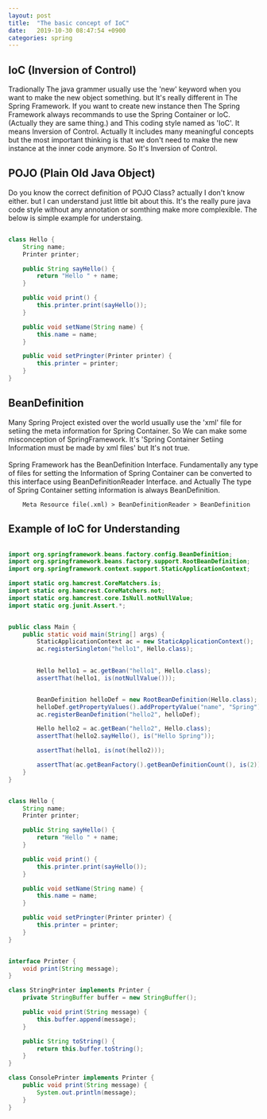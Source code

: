 ```yaml
---
layout: post
title:  "The basic concept of IoC"
date:   2019-10-30 08:47:54 +0900
categories: spring
---
```


## IoC (Inversion of Control)

Tradionally The java grammer usually use the 'new' keyword when you want to make the new object something. but It's really different in The Spring Framework. If you want to create new instance then The Spring Framework always recommands to use the Spring Container or IoC. (Actually they are same thing.) and This coding style named as 'IoC'. It means Inversion of Control. Actually It includes many meaningful concepts but the most important thinking is that we don't need to make the new instance at the inner code anymore. So It's Inversion of Control. 

## POJO (Plain Old Java Object)

Do you know the correct definition of POJO Class? actually I don't know either. but I can understand just little bit about this. It's the really pure java code style without any annotation or somthing make more complexible. The below is simple example for understaing.

```java

class Hello {
    String name;
    Printer printer;

    public String sayHello() {
        return "Hello " + name;
    }

    public void print() {
        this.printer.print(sayHello());
    }

    public void setName(String name) {
        this.name = name;
    }

    public void setPringter(Printer printer) {
        this.printer = printer;
    }
}

```

## BeanDefinition

Many Spring Project existed over the world usually use the 'xml' file for setiing the meta information for Spring Container. So We can make some misconception of SpringFramework. It's 'Spring Container Setiing Information must be made by xml files' but It's not true. <br><br> Spring Framework has the BeanDefinition Interface. Fundamentally any type of files for setting the Information of Spring Container can be converted to this interface using BeanDefinitionReader Interface. and Actually The type of Spring Container setting information is always BeanDefinition.

```
    Meta Resource file(.xml) > BeanDefinitionReader > BeanDefinition

```

## Example of IoC for Understanding

```java

import org.springframework.beans.factory.config.BeanDefinition;
import org.springframework.beans.factory.support.RootBeanDefinition;
import org.springframework.context.support.StaticApplicationContext;

import static org.hamcrest.CoreMatchers.is;
import static org.hamcrest.CoreMatchers.not;
import static org.hamcrest.core.IsNull.notNullValue;
import static org.junit.Assert.*;


public class Main {
    public static void main(String[] args) {
        StaticApplicationContext ac = new StaticApplicationContext();       // create Spring Container
        ac.registerSingleton("hello1", Hello.class);                        // register the Hello POJO Class in Spring Container as the method of Singleton
                                                                            // create the bean using the setting information offered StaticApplicationContext basically without BeanDefinition

        Hello hello1 = ac.getBean("hello1", Hello.class);                   // get the Hello instance using the Spring Container
        assertThat(hello1, is(notNullValue()));                             // It like one of the unit test, It is for checking whether the hello1 object is taken an instance from Spring Container or not


        BeanDefinition helloDef = new RootBeanDefinition(Hello.class);      // proclaim the BeanDefinition for controlling the setting information of IoC Container directly
        helloDef.getPropertyValues().addPropertyValue("name", "Spring");    // add the attributes
        ac.registerBeanDefinition("hello2", helloDef);                      // create the object using the BeanDefinition meta information and StaticApplicationContext BeanDefinition

        Hello hello2 = ac.getBean("hello2", Hello.class);
        assertThat(hello2.sayHello(), is("Hello Spring"));

        assertThat(hello1, is(not(hello2)));

        assertThat(ac.getBeanFactory().getBeanDefinitionCount(), is(2));
    }
}


class Hello {
    String name;
    Printer printer;

    public String sayHello() {
        return "Hello " + name;
    }

    public void print() {
        this.printer.print(sayHello());
    }

    public void setName(String name) {
        this.name = name;
    }

    public void setPringter(Printer printer) {
        this.printer = printer;
    }
}


interface Printer {
    void print(String message);
}

class StringPrinter implements Printer {
    private StringBuffer buffer = new StringBuffer();

    public void print(String message) {
        this.buffer.append(message);
    }

    public String toString() {
        return this.buffer.toString();
    }
}

class ConsolePrinter implements Printer {
    public void print(String message) {
        System.out.println(message);
    }
}

```

